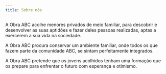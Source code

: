 ```yaml
---
title: Sobre nós
---
```


A Obra ABC acolhe menores privados de meio familiar, para descobrir e desenvolver as suas aptidões e fazer deles pessoas realizadas, aptas a exercerem a sua vida na sociedade.

A Obra ABC procura conservar um ambiente familiar, onde todos os que fazem parte da comunidade ABC, se sintam perfeitamente integrados.

A Obra ABC pretende que os jovens acolhidos tenham uma formação que os prepare para enfrentar o futuro com esperança e otimismo.
